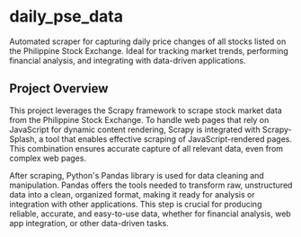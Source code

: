 # daily_pse_data

Automated scraper for capturing daily price changes of all stocks listed on the Philippine Stock Exchange. Ideal for tracking market trends, performing financial analysis, and integrating with data-driven applications.

## Project Overview

This project leverages the Scrapy framework to scrape stock market data from the Philippine Stock Exchange. To handle web pages that rely on JavaScript for dynamic content rendering, Scrapy is integrated with Scrapy-Splash, a tool that enables effective scraping of JavaScript-rendered pages. This combination ensures accurate capture of all relevant data, even from complex web pages.

After scraping, Python's Pandas library is used for data cleaning and manipulation. Pandas offers the tools needed to transform raw, unstructured data into a clean, organized format, making it ready for analysis or integration with other applications. This step is crucial for producing reliable, accurate, and easy-to-use data, whether for financial analysis, web app integration, or other data-driven tasks.
